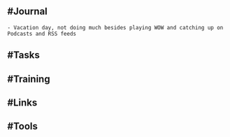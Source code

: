 ## #Journal
	- Vacation day, not doing much besides playing WOW and catching up on Podcasts and RSS feeds
## #Tasks
## #Training
## #Links
## #Tools